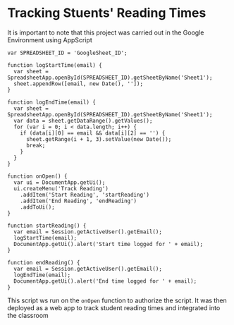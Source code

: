 # Tracking Stuents' Reading Times

It is important to note that this project was carried out in the Google Environment using AppScript

```
var SPREADSHEET_ID = 'GoogleSheet_ID'; 

function logStartTime(email) {
  var sheet = SpreadsheetApp.openById(SPREADSHEET_ID).getSheetByName('Sheet1');
  sheet.appendRow([email, new Date(), '']);
}

function logEndTime(email) {
  var sheet = SpreadsheetApp.openById(SPREADSHEET_ID).getSheetByName('Sheet1');
  var data = sheet.getDataRange().getValues();
  for (var i = 0; i < data.length; i++) {
    if (data[i][0] == email && data[i][2] == '') {
      sheet.getRange(i + 1, 3).setValue(new Date());
      break;
    }
  }
}

function onOpen() {
  var ui = DocumentApp.getUi();
  ui.createMenu('Track Reading')
    .addItem('Start Reading', 'startReading')
    .addItem('End Reading', 'endReading')
    .addToUi();
}

function startReading() {
  var email = Session.getActiveUser().getEmail();
  logStartTime(email);
  DocumentApp.getUi().alert('Start time logged for ' + email);
}

function endReading() {
  var email = Session.getActiveUser().getEmail();
  logEndTime(email);
  DocumentApp.getUi().alert('End time logged for ' + email);
}
```
This script ws run on the ```onOpen``` function to authorize the script. It was then deployed as a web app 
to track student reading times and integrated into the classroom
